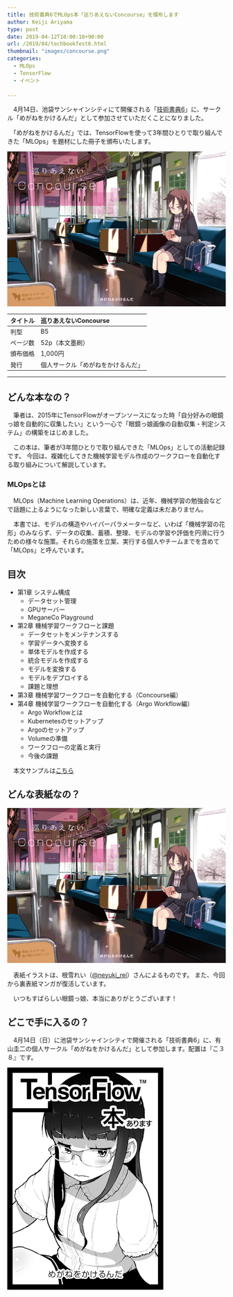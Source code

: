 ```yaml
---
title: 技術書典6でMLOps本「巡りあえないConcourse」を頒布します
author: Keiji Ariyama
type: post
date: 2019-04-12T10:00:10+90:00
url: /2019/04/techbookfest6.html
thumbnail: "images/concourse.png"
categories:
  - MLOps
  - TensorFlow
  - イベント

---
```

　4月14日、池袋サンシャインシティにて開催される「[技術書典6](https://techbookfest.org/event/tbf06/circle/38380004)」に、サークル「めがねをかけるんだ」として参加させていただくことになりました。

　「めがねをかけるんだ」では、TensorFlowを使って3年間ひとりで取り組んできた「MLOps」を題材にした冊子を頒布いたします。

![tfbook6](/images/concourse.png "巡りあえないConcourse")

| タイトル | 巡りあえないConcourse |
|:---- |:----------------- |
| 判型   | B5                |
| ページ数 | 52p（本文墨刷）         |
| 頒布価格 | 1,000円            |
| 発行   | 個人サークル「めがねをかけるんだ」 |

<!--more-->

* * *

## どんな本なの？
　筆者は、2015年にTensorFlowがオープンソースになった時「自分好みの眼鏡っ娘を自動的に収集したい」という一心で「眼鏡っ娘画像の自動収集・判定システム」の構築をはじめました。

　この本は、筆者が3年間ひとりで取り組んできた「MLOps」としての活動記録です。
今回は、複雑化してきた機械学習モデル作成のワークフローを自動化する取り組みについて解説しています。

### MLOpsとは
　MLOps（Machine Learning Operations）は、近年、機械学習の勉強会などで話題に上るようになった新しい言葉で、明確な定義は未だありません。

　本書では、モデルの構造やハイパーパラメーターなど、いわば「機械学習の花形」のみならず、データの収集、蓄積、整理、モデルの学習や評価を円滑に行うための様々な施策。それらの施策を立案、実行する個人やチームまでを含めて「MLOps」と呼んでいます。

## 目次

 * 第1章 システム構成
    * データセット管理
    * GPUサーバー
    * MeganeCo Playground
 * 第2章 機械学習ワークフローと課題
   * データセットをメンテナンスする
   * 学習データへ変換する
   * 単体モデルを作成する
   * 統合モデルを作成する
   * モデルを変換する
   * モデルをデプロイする
   * 課題と理想
 * 第3章 機械学習ワークフローを自動化する（Concourse編）
 * 第4章 機械学習ワークフローを自動化する（Argo Workflow編）
   * Argo Workflowとは
   * Kubernetesのセットアップ
   * Argoのセットアップ
   * Volumeの準備
   * ワークフローの定義と実行
   * 今後の課題

　本文サンプルは[こちら](https://techbookfest.org/event/tbf06/circle/38380004)

## どんな表紙なの？

![tfbook6](/images/concourse.png "巡りあえないConcourse")

　表紙イラストは、根雪れい（[@neyuki_rei](https://twitter.com/neyuki_rei/)）さんによるものです。
また、今回から裏表紙マンガが復活しています。

　いつもすばらしい眼鏡っ娘、本当にありがとうございます！

## どこで手に入るの？

　4月14日（日）に池袋サンシャインシティで開催される「技術書典6」に、有山圭二の個人サークル「めがねをかけるんだ」として参加します。配置は『こ３８』です。

[![tfbook6](/images/tbf06_circlecut.png "巡りあえないConcourse")](https://techbookfest.org/event/tbf06/circle/38380004)
